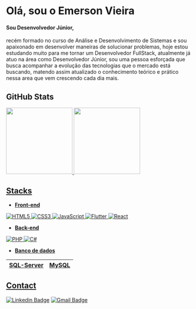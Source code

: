 # Olá, sou o Emerson Vieira

#### Sou Desenvolvedor Júnior,

recém formado no curso de Análise e Desenvolvimento de Sistemas e sou apaixonado em desenvolver maneiras de solucionar problemas, hoje estou estudando muito para me tornar um Desenvolvedor FullStack, atualmente já atuo na área como Desenvolvedor Júnior, sou uma pessoa esforçada que busca acompanhar a evolução das tecnologias que o mercado está buscando, matendo assim atualizado o conhecimento teórico e prático nessa area que vem crescendo cada dia mais.

## GitHub Stats

 <div>
  <a href="https://github.com/emevieira123">
  <img height="180em" src="https://github-readme-stats.vercel.app/api?username=emevieira123&show_icons=true&include_all_commits=true&count_private=true&theme=merko"/>
  <img height="180em" src="https://github-readme-stats.vercel.app/api/top-langs/?username=emevieira123&layout=compact&langs_count=7&theme=merko"/>
</div>
<!--
![1](https://github-readme-stats.vercel.app/api/top-langs/?username=emevieira123&theme=blue-green) -->

## Stacks
- **Front-end**

<img alt="HTML5" src="https://img.shields.io/badge/html5%20-%23E34F26.svg?&style=for-the-badge&logo=html5&logoColor=white"/> <img alt="CSS3" src="https://img.shields.io/badge/css3%20-%231572B6.svg?&style=for-the-badge&logo=css3&logoColor=white"/> <img alt="JavaScript" src="https://img.shields.io/badge/javascript%20-%23323330.svg?&style=for-the-badge&logo=javascript&logoColor=%23F7DF1E"/> <img alt="Flutter" src="https://img.shields.io/badge/Flutter%20-%2302569B.svg?&style=for-the-badge&logo=Flutter&logoColor=white" /> <img alt="React" src="https://img.shields.io/badge/react%20-%2320232a.svg?&style=for-the-badge&logo=react&logoColor=%2361DAFB"/>

- **Back-end**

<img alt="PHP" src="https://img.shields.io/badge/php-%23777BB4.svg?&style=for-the-badge&logo=php&logoColor=white"/> <img alt="C#" src="https://img.shields.io/badge/c%23%20-%23239120.svg?&style=for-the-badge&logo=c-sharp&logoColor=white"/>

- **Banco de dados**

<!-- <img alt="MySQL" src="https://img.shields.io/badge/mysql-%2300f.svg?&style=for-the-badge&logo=mysql&logoColor=white"/> -->

SQL-Server   | MySQL
------------ | ------

## Contact

[![Linkedin Badge](https://img.shields.io/badge/-Emerson%20Vieira-1E90FF?style=flat-square&logo=Linkedin&logoColor=white&link=https://www.linkedin.com/in/emerson-vieira-9416267b/)](https://www.linkedin.com/in/emerson-vieira-9416267b/) [![Gmail Badge](https://img.shields.io/badge/-emevieira@gmail.com-D14836?style=flat-square&logo=Gmail&logoColor=white&link=mailto:emevieira@gmail.com)](mailto:emevieira@gmail.com) 
